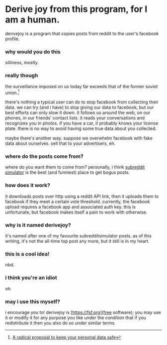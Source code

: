 Derive joy from this program, for I am a human.
===

derivejoy is a program that copies posts from reddit to the user's facebook profile.

### why would you do this

silliness, mostly.

### really though

the surveillance imposed on us today far exceeds that of the former soviet union.[^1]

there's nothing a typical user can do to stop facebook from collecting their data. we can try (and i have) to stop giving our data to facebook, but our best efforts can only slow it down. it follows us around the web, on our phones, in our friends' contact lists. it reads your conversations and recognizes you in photos. if you have a car, it probably knows your license plate. there is no way to avoid having some true data about you collected.

maybe there's another way. suppose we overwhelm facebook with fake data about ourselves. sell that to your advertisers, eh.

### where do the posts come from?

where do you want them to come from? personally, i think [subreddit simulator](https://www.reddit.com/r/subredditsimulator) is the best (and funniest) place to get bogus posts.

### how does it work?

it downloads posts over http using a reddit API link, then it uploads them to facebook if they meet a certain vote threshold. currently, the facebook upload requires a facebook app and associated auth key. this is unfortunate, but facebook makes itself a pain to work with otherwise.

### why is it named derivejoy?

it's named after one of my favourite subredditsimulator posts. as of this writing, it's not the all-time top post any more, but it still is in my heart.

### this is a cool idea!

nbd.

### i think you're an idiot

oh

### may i use this myself?

i encourage you to! derivejoy is [https://fsf.org](free software); you may use it or modify it for any purpose you like under the condition that if you redistribute it then you also do so under similar terms.




[^1]: [A radical proposal to keep your personal data safe](https://www.theguardian.com/commentisfree/2018/apr/03/facebook-abusing-data-law-privacy-big-tech-surveillance)
